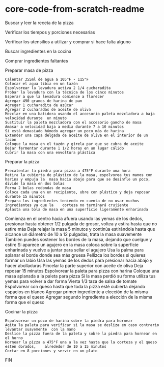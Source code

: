 # core-code-from-scratch-readme

Buscar y leer la receta de la pizza

Verificar los tiempos y porciones necesarias

Verificar los utensilios a utilizar y comprar si hace falta alguno

Buscar ingredientes en la cocina

Comprar ingredientes faltantes

Preparar masa de pizza
	
	Calentar 355ml de agua a 105°F - 115°F
	Colocar el agua tibia en un tazón
	Espolvorear la levadura activa 2 1/4 cucharadita
	Probar la levadura con la técnica de los cinco minutos
	Esperar a que la levadura comience a florecer
	Agregar 490 gramos de harina de pan
	Agregar 1 cucharadita de azúcar
	Agregar 2 cucharadas de aceite de oliva
	Mezclar en una batidora usando el accesorio paleta mezcladora a baja velocidad durante 	un minuto
	Sustituir la paleta mezcladora con el accesorio gancho de masa
	Amasar a velocidad baja a media durante 7 a 10 minutos
	Si está demasiado húmedo agregar un poco más de harina
	Extender una capa delgada de aceite de oliva en el interior de un tazón
	Coloque la masa en el tazón y gírela par que se cubra de aceite
	Dejar fermentar durante 1 1/2 horas en un lugar cálido
	Cubrir la masa con una envoltura plástica

Preparar la pizza
	
	Precalentar la piedra para pizza a 475°F durante una hora
	Retira la cubierta de plástico de la masa, espolvorea tus manos con harina y empuja la 	masa hacia abajo para que se desinfle un poco, divide la masa en dos bolas
	Forma 2 bolas redondas de masa
	Coloca cada una en un recipiente, ubre con plástico y deja reposar durante 15 minutos
	Prepara los ingredientes teniendo en cuenta de no usar muchos ingredientes ya que la 	corteza no terminará crujiente
	Aplasta una bola de masa en una superficie ligeramente enharinada
  Comienza en el centro hacia afuera usando las yemas de los dedos, presionar hasta obtener 1/2 pulgada de grosor, voltea y estira hasta que no estire más
  Deja relajar la masa 5 minutos y continúa estirándola hasta que alcance un diámetro de 10 a 12 pulgadas, trata la masa suavemente
	También puedes sostener los bordes de la masa, dejando que cuelgue y estire
	Si aparece un agujero en la masa coloca sobre la superficie enharinada y vuelve a juntar 	para sellar el agujero
	Usa la palma para aplanar el borde donde sea más gruesa
	Pellizca los bordes si quieres formar un labio
	Usa las yemas de los dedos para presionar hacia abajo y hacer abolladuras
	Pincelar la parte superior con aceite de oliva
	Deja reposar 15 minutos
	Espolvorear la paleta para pizza con harina
	Coloque una masa aplanada a la paleta para pizza
	Si la masa perdió su forma utiliza tus yemas para volver a dar forma
	Vierta 1/3 taza de salsa de tomate
	Espolvorear con queso hasta que toda la pizza esté cubierta dejando espacios en blanco
	Agregar primer ingrediente a elección de la misma forma que el queso
	Agregar segundo ingrediente a elección de la misma forma que el queso

Cocinar la pizza

	Espolvorear un poco de harina sobre la piedra para hornear
	Agita la paleta para verificar si la masa se desliza en caso contrario levantar suavemente 	con la mano
	Deslice la pizza fuera de la paleta y sobre la piedra para hornear en el horno
	Hornear la pizza a 475°F una a la vez hasta que la corteza y el queso estén dorados, 	alrededor de 10 a 15 minutos
	Cortar en 8 porciones y servir en un plato

FIN
